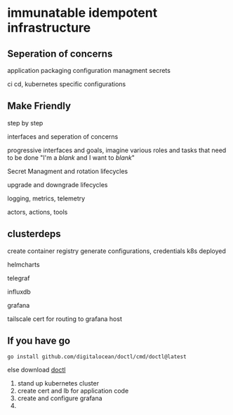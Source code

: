 # immunatable idempotent infrastructure


## Seperation of concerns


application packaging
configuration managment
secrets

ci cd, kubernetes specific configurations

## Make Friendly

step by step

interfaces and seperation of concerns

progressive interfaces and goals, imagine various roles and tasks that need to be done
"I'm a _blank_ and I want to _blank_"

Secret Managment and rotation lifecycles

upgrade and downgrade lifecycles

logging, metrics, telemetry

actors, actions, tools

## clusterdeps

create container registry
generate configurations, credentials
k8s deployed

helmcharts

telegraf

influxdb

grafana

tailscale cert for routing to grafana host

## If you have go

`go install github.com/digitalocean/doctl/cmd/doctl@latest`

else download [doctl](https://github.com/digitalocean/doctl)



1. stand up kubernetes cluster
2. create cert and lb for application code
3. create and configure grafana
4. 